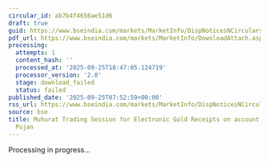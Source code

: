 ```yaml
---
circular_id: ab7b4f4656ae51d6
draft: true
guid: https://www.bseindia.com/markets/MarketInfo/DispNoticesNCirculars.aspx?Noticeid={0388078A-1D71-4011-8EF5-1DF0BE128271}&noticeno=20250925-1&dt=09/25/2025&icount=1&totcount=65&flag=0
pdf_url: https://www.bseindia.com/markets/MarketInfo/DownloadAttach.aspx?id=20250925-1&attachedId=
processing:
  attempts: 1
  content_hash: ''
  processed_at: '2025-09-25T18:47:05.124719'
  processor_version: '2.0'
  stage: download_failed
  status: failed
published_date: '2025-09-25T07:52:59+00:00'
rss_url: https://www.bseindia.com/markets/MarketInfo/DispNoticesNCirculars.aspx?Noticeid={0388078A-1D71-4011-8EF5-1DF0BE128271}&noticeno=20250925-1&dt=09/25/2025&icount=1&totcount=65&flag=0
source: bse
title: Muhurat Trading Session for Electronic Gold Receipts on account of Diwali Laxmi
  Pujan
---
```


Processing in progress...
